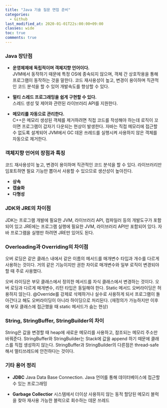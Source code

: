 ```yaml
---
title: "Java 기술 질문 면접 준비"
categories:
  - Github
last_modified_at: 2020-01-01T22s:00:00+09:00
classes: wide
toc: true
comments: true
---
```


### Java 장단점
- **운영체제에 독립적이며 객체지향 언어이다.**    
JVM에서 동작하기 때문에 특정 OS에 종속되지 않으며, 객체 간 상호작용을 통해 프로그램이 동작하는 것을 말한다.
코드 재사용성이 높고, 변경이 용이하며 직관적인 코드 분석을 할 수 있어 개발속도를 향상할 수 있다.

- **멀티 스레드 프로그래밍을 쉽게 구현할 수 있다.**        
스레드 생성 및 제어와 관련된 라이브러리 API를 지원한다.

- **메모리를 자동으로 관리한다.**    
C++은 메모리 생성된 객체를 제거하려면 직접 코드를 작성해야 하는데 로직이 꼬이면 프로그램이 갑자기 다운되는 현상이 발생한다. 자바는 직접 메모리에 접근할 수 없도록 설계되어 JVM에서 GC 데몬 쓰레드를 실행시켜 사용하지 않은 객체를 자동으로 제거한다.

### 객체지향 언어의 장점과 특징
코드 재사용성이 높고, 변경이 용이하며 직관적인 코드 분석을 할 수 있다. 라이브러리만 임포트하면 필요 기능만 뽑아서 사용할 수 있으므로 생산성이 높아진다.

- **상속**
- **캡슐화**
- **다형성**

### JDK와 JRE의 차이점
JDK는 프로그램 개발에 필요한 JVM, 라이브러리 API, 컴파일러 등의 개발도구가 포함되어 있고 JRE에는 프로그램 실행에 필요한 JVM, 라이브러리 API만 포함되어 있다. 자바 프로그램을 실행만 하려면 JRE만 있어도 된다.

### Overloading과 Overriding의 차이점
오버 로딩은 같은 클래스 내에서 같은 이름의 메서드를 매개변수 타입과 개수를 다르게 사용하는 것이다. 거의 같은 기능이지만 권한 차이로 매개변수와 일부 로직이 변경되야 할 때 주로 사용했다.

오버 라이딩은 부모 클래스에서 정의한 메서드를 자식 클래스에서 변경하는 것이다. 오버 로딩과 다르게 매개변수, 리턴 타입은 동일해야 한다. Static 메서드 오버라이딩은 허용하지 않는다. @Override를 강제로 삭제하거나 실수로 사용하게 되서 프로그램이 돌아간다고 해도 오버라이딩이 아니라 하이딩으로 처리된다. (재정의가 가능하지만 이후에 부모 클래스에 접근했을 때 static 메서드가 숨는 현상)

### String, StringBuffer, StringBuilder의 차이
String은 값을 변경할 때 heap에 새로운 메모리를 사용하고, 참조되는 메모리 주소만 바꿔준다.
StringBuffer와 StringBuilder는 Stack에 값을 append 하기 때문에  클래스를 직접 생성하지 않는다.
StringBuffer과 StringBuilder의 다른점은 thread-safe해서 멀티쓰레드에 안전하다는 것이다.

### 기타 용어 정리
- **JDBC**
Java Data Base Connection. Java 언어를 통해 데이터베이스에 접근할 수 있는 프로그래밍

- **Garbage Collectior**
시스템에서 더이상 사용하지 않는 동적 할당된 메모리 블럭을 찾아 재사용 가능한 블럭으로 회수하는 데몬 쓰레드
